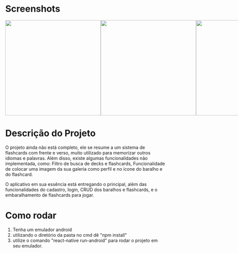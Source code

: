# Screenshots

<div style="display: flex"> 

<img src="./Screenshots/login.png" witdth="100" height="300">
<img src="./Screenshots/cadastro.png" witdth="100" height="300">
<img src="./Screenshots/barralateral.png" witdth="100" height="300">
<img src="./Screenshots/baralho.png" witdth="100" height="300">
<img src="./Screenshots/criarbaralho.png" witdth="100" height="300">
<img src="./Screenshots/flashcards.png" witdth="100" height="300">

</div>

# Descrição do Projeto

<text> O projeto ainda não está completo, ele se resume a um sistema de flashcards com frente e verso, muito utilizado para memorizar outros idiomas e palavras.
Além disso, existe algumas funcionalidades não implementada, como: Filtro de busca de decks e flashcards, Funcionalidade de colocar uma imagem da sua galeria
como perfil e no ícone do baralho e do flashcard.</text>

<text> O aplicativo em sua essência está entregando o principal, além das funcionalidades do cadastro, login, CRUD dos baralhos e flashcards, e o embaralhamento de 
flashcards para jogar.</text>



# Como rodar

1. Tenha um emulador android
2. utilizando o diretório da pasta no cmd dê "npm install"
3. utilize o comando "react-native run-android" para rodar o projeto em seu emulador.
